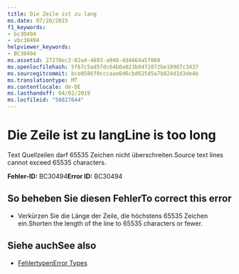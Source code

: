 ```yaml
---
title: Die Zeile ist zu lang
ms.date: 07/20/2015
f1_keywords:
- bc30494
- vbc30494
helpviewer_keywords:
- BC30494
ms.assetid: 27270ec3-82a4-4693-a948-dd4664a5f060
ms.openlocfilehash: 5f67c5ad5fdc64b0a023b0472072be10987c3437
ms.sourcegitcommit: bce0586f0cccaae6d6cbd625d5a7b824d1d3de4b
ms.translationtype: MT
ms.contentlocale: de-DE
ms.lasthandoff: 04/02/2019
ms.locfileid: "58827644"
---
```

# <a name="line-is-too-long"></a><span data-ttu-id="32fb0-102">Die Zeile ist zu lang</span><span class="sxs-lookup"><span data-stu-id="32fb0-102">Line is too long</span></span>
<span data-ttu-id="32fb0-103">Text Quellzeilen darf 65535 Zeichen nicht überschreiten.</span><span class="sxs-lookup"><span data-stu-id="32fb0-103">Source text lines cannot exceed 65535 characters.</span></span>  
  
 <span data-ttu-id="32fb0-104">**Fehler-ID:** BC30494</span><span class="sxs-lookup"><span data-stu-id="32fb0-104">**Error ID:** BC30494</span></span>  
  
## <a name="to-correct-this-error"></a><span data-ttu-id="32fb0-105">So beheben Sie diesen Fehler</span><span class="sxs-lookup"><span data-stu-id="32fb0-105">To correct this error</span></span>  
  
-   <span data-ttu-id="32fb0-106">Verkürzen Sie die Länge der Zeile, die höchstens 65535 Zeichen ein.</span><span class="sxs-lookup"><span data-stu-id="32fb0-106">Shorten the length of the line to 65535 characters or fewer.</span></span>  
  
## <a name="see-also"></a><span data-ttu-id="32fb0-107">Siehe auch</span><span class="sxs-lookup"><span data-stu-id="32fb0-107">See also</span></span>

- [<span data-ttu-id="32fb0-108">Fehlertypen</span><span class="sxs-lookup"><span data-stu-id="32fb0-108">Error Types</span></span>](../../../visual-basic/programming-guide/language-features/error-types.md)

